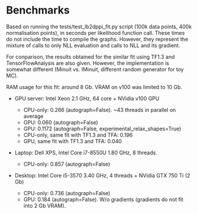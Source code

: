 # Benchmarks

Based on running the tests/test_lb2dppi_fit.py script (100k data points, 400k normalisation points), 
in seconds per likelihood function call. These times do not include the time to compile the graphs. 
However, they represent the mixture of calls to only NLL evaluation and calls to NLL and its gradient. 

For conparison, the results obtained for the similar fit using TF1.3 and TensorFlowAnalysis are also given. However, the implementation is somewhat different (Minuit vs. IMinuit, different random generator for toy MC). 

RAM usage for this fit: around 8 Gb. VRAM on v100 was limited to 10 Gb. 

   * GPU server: Intel Xeon 2.1 GHz, 64 core + NVidia v100 GPU
      * CPU-only: 0.266 (autograph=False). ~43 threads in parallel on average
      * GPU: 0.060 (autograph=False)
      * GPU: 0.1172 (autograph=False, experimental_relax_shapes=True)
      * CPU-only, same fit with TF1.3 and TFA: 0.196
      * GPU, same fit with TF1.3 and TFA: 0.040
      
   * Laptop: Dell XPS, Intel Core i7-8550U 1.80 GHz, 8 threads. 
      * CPU-only: 0.857 (autograph=False)

   * Desktop: Intel Core i5-3570 3.40 GHz, 4 threads + NVidia GTX 750 Ti (2 Gb)
      * CPU-only: 0.736 (autograph=False)
      * GPU: 0.184 (autograph=False). W/o gradients (gradients do not fit into 2 Gb VRAM). 
